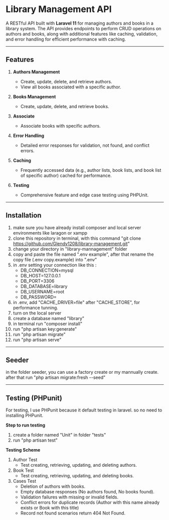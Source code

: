 # Library Management API

A RESTful API built with **Laravel 11** for managing authors and books in a library system. The API provides endpoints to perform CRUD operations on authors and books, along with additional features like caching, validation, and error handling for efficient performance with caching.

---

## Features

1. **Authors Management**
   - Create, update, delete, and retrieve authors.
   - View all books associated with a specific author.

2. **Books Management**
   - Create, update, delete, and retrieve books.

3. **Associate**
   - Associate books with specific authors.

4. **Error Handling**
   - Detailed error responses for validation, not found, and conflict errors.

5. **Caching**
   - Frequently accessed data (e.g., author lists, book lists, and book list of specific author) cached for performance.

6. **Testing**
   - Comprehensive feature and edge case testing using PHPUnit.

---

## Installation
1. make sure you have already install composer and local server environments like laragon or xampp
2. clone this repository in terminal, with this command "git clone  https://github.com/Glendy1208/library-management.git"
3. change your directory in "library-mannagement" folder
4. copy and paste the file named ".env example", after that rename the copy file (.env copy.example) into ".env"
5. in .env setting your connection like this :
    - DB_CONNECTION=mysql
    - DB_HOST=127.0.0.1
    - DB_PORT=3306
    - DB_DATABASE=library
    - DB_USERNAME=root
    - DB_PASSWORD=
5. in .env, add "CACHE_DRIVER=file" after "CACHE_STORE", for performance tunning.
6. turn on the local server
7. create a database named "library"
8. in terminal run "composer install"
9. run "php artisan key:generate"
10. run "php artisan migrate"
11. run "php artisan serve"

---

## Seeder
in the folder seeder, you can use a factory create or my mannually create. <br>
after that run "php artisan migrate:fresh --seed"

---

## Testing (PHPunit)
For testing, I use PHPunit because it default testing in laravel. so no need to installing PHPunit.


**Step to run testing**
1. create a folder named "Unit" in folder "tests"
2. run "php artisan test"

**Testing Scheme**
1. Author Test
    - Test creating, retrieving, updating, and deleting authors.
2. Book Test
    - Test creating, retrieving, updating, and deleting books.
3. Cases Test
    - Deletion of authors with books.
    - Empty database responses (No authors found, No books found).
    - Validation failures with missing or invalid fields.
    - Conflict errors for duplicate records (Author with this name already exists or Book with this title)
    - Record not found scenarios return 404 Not Found.